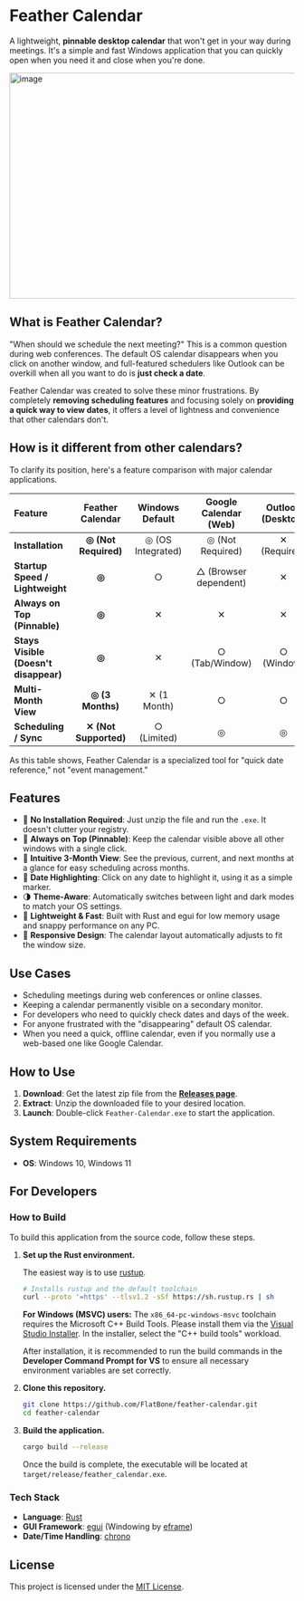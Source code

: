 # Feather Calendar

A lightweight, **pinnable desktop calendar** that won't get in your way during meetings.
It's a simple and fast Windows application that you can quickly open when you need it and close when you're done.

<img width="1063" height="399" alt="image" src="https://github.com/user-attachments/assets/9f44d640-7389-4ef4-bfc7-4fdac58f3d04" />

## What is Feather Calendar?

"When should we schedule the next meeting?" This is a common question during web conferences.
The default OS calendar disappears when you click on another window, and full-featured schedulers like Outlook can be overkill when all you want to do is **just check a date**.

Feather Calendar was created to solve these minor frustrations.
By completely **removing scheduling features** and focusing solely on **providing a quick way to view dates**, it offers a level of lightness and convenience that other calendars don't.

## How is it different from other calendars?

To clarify its position, here's a feature comparison with major calendar applications.

| Feature | Feather Calendar | Windows Default | Google Calendar (Web) | Outlook (Desktop) |
|:---|:---:|:---:|:---:|:---:|
| **Installation** | **◎ (Not Required)** | ◎ (OS Integrated) | ◎ (Not Required) | ✕ (Required) |
| **Startup Speed / Lightweight** | **◎** | ○ | △ (Browser dependent) | ✕ |
| **Always on Top (Pinnable)** | **◎** | ✕ | ✕ | ✕ |
| **Stays Visible (Doesn't disappear)** | **◎** | ✕ | ○ (Tab/Window) | ○ (Window) |
| **Multi-Month View** | **◎ (3 Months)** | ✕ (1 Month) | ○ | ○ |
| **Scheduling / Sync** | **✕ (Not Supported)** | ○ (Limited) | ◎ | ◎ |

As this table shows, Feather Calendar is a specialized tool for "quick date reference," not "event management."

## Features

- 🚀 **No Installation Required**: Just unzip the file and run the `.exe`. It doesn't clutter your registry.
- 📌 **Always on Top (Pinnable)**: Keep the calendar visible above all other windows with a single click.
- 📅 **Intuitive 3-Month View**: See the previous, current, and next months at a glance for easy scheduling across months.
- 🎨 **Date Highlighting**: Click on any date to highlight it, using it as a simple marker.
- 🌗 **Theme-Aware**: Automatically switches between light and dark modes to match your OS settings.
- 💨 **Lightweight & Fast**: Built with Rust and egui for low memory usage and snappy performance on any PC.
- 📐 **Responsive Design**: The calendar layout automatically adjusts to fit the window size.

## Use Cases

- Scheduling meetings during web conferences or online classes.
- Keeping a calendar permanently visible on a secondary monitor.
- For developers who need to quickly check dates and days of the week.
- For anyone frustrated with the "disappearing" default OS calendar.
- When you need a quick, offline calendar, even if you normally use a web-based one like Google Calendar.

## How to Use

1.  **Download**: Get the latest zip file from the **[Releases page](https://github.com/FlatBone/feather-calendar/releases)**.
2.  **Extract**: Unzip the downloaded file to your desired location.
3.  **Launch**: Double-click `Feather-Calendar.exe` to start the application.

## System Requirements

- **OS**: Windows 10, Windows 11

## For Developers

### How to Build

To build this application from the source code, follow these steps.

1.  **Set up the Rust environment.**

    The easiest way is to use [rustup](https://rustup.rs/).

    ```bash
    # Installs rustup and the default toolchain
    curl --proto '=https' --tlsv1.2 -sSf https://sh.rustup.rs | sh
    ```

    **For Windows (MSVC) users:**
    The `x86_64-pc-windows-msvc` toolchain requires the Microsoft C++ Build Tools. Please install them via the [Visual Studio Installer](https://visualstudio.microsoft.com/visual-cpp-build-tools/).
    In the installer, select the "C++ build tools" workload.

    After installation, it is recommended to run the build commands in the **Developer Command Prompt for VS** to ensure all necessary environment variables are set correctly.

2.  **Clone this repository.**

    ```sh
    git clone https://github.com/FlatBone/feather-calendar.git
    cd feather-calendar
    ```

3.  **Build the application.**

    ```bash
    cargo build --release
    ```

      Once the build is complete, the executable will be located at `target/release/feather_calendar.exe`.

### Tech Stack

- **Language**: [Rust](https://www.rust-lang.org/)
- **GUI Framework**: [egui](https://github.com/emilk/egui) (Windowing by [eframe](https://github.com/emilk/egui/tree/master/crates/eframe))
- **Date/Time Handling**: [chrono](https://crates.io/crates/chrono)

## License

This project is licensed under the [MIT License](LICENSE).
